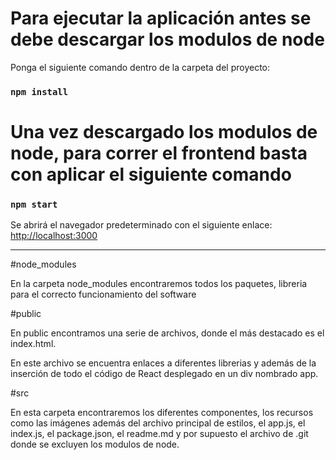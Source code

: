 # Para ejecutar la aplicación antes se debe descargar los modulos de node

Ponga el siguiente comando dentro de la carpeta del proyecto:

### `npm install`

# Una vez descargado los modulos de node, para correr el frontend basta con aplicar el siguiente comando

### `npm start`

Se abrirá el navegador predeterminado con el siguiente enlace: [http://localhost:3000](http://localhost:3000)


___


#node_modules

En la carpeta node_modules encontraremos todos los paquetes, libreria para el correcto funcionamiento del software

#public

En public encontramos una serie de archivos, donde el más destacado es el index.html.

En este archivo se encuentra enlaces a diferentes librerias y además de la inserción de todo el código de React desplegado en un div nombrado app.

#src

En esta carpeta encontraremos los diferentes componentes, los recursos como las imágenes además del archivo principal de estilos, el app.js, el index.js, el package.json, el readme.md y por supuesto el archivo de .git donde se excluyen los modulos de node.